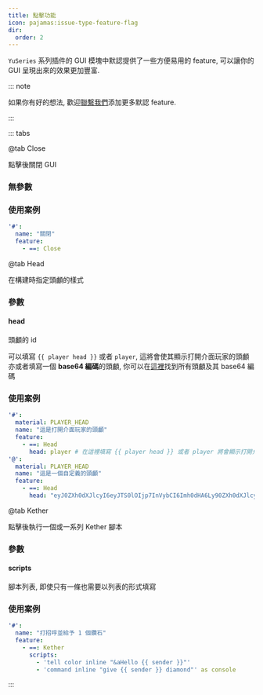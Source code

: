 ```yaml
---
title: 點擊功能
icon: pajamas:issue-type-feature-flag
dir:
  order: 2
---
```


`YuSeries` 系列插件的 GUI 模塊中默認提供了一些方便易用的 feature, 可以讓你的 GUI 呈現出來的效果更加豐富.  

::: note

如果你有好的想法, 歡迎[聯繫我們](https://discord.com/invite/SzPBHGttaR)添加更多默認 feature.

:::

::: tabs

@tab Close

點擊後關閉 GUI

### 無參數

### 使用案例
```yaml
'#':
  name: "關閉"
  feature:
    - ==: Close
```

@tab Head

在構建時指定頭顱的樣式

### 參數

#### head
頭顱的 id  

可以填寫 `{{ player head }}` 或者 `player`, 這將會使其顯示打開介面玩家的頭顱  
亦或者填寫一個 **base64 編碼**的頭顱, 你可以在[這裡](https://minecraft-heads.com/)找到所有頭顱及其 base64 編碼

### 使用案例
```yaml
'#':
  material: PLAYER_HEAD
  name: "這是打開介面玩家的頭顱"
  feature:
    - ==: Head
      head: player # 在這裡填寫 {{ player head }} 或者 player 將會顯示打開介面玩家的頭顱
'@':
  material: PLAYER_HEAD
  name: "這是一個自定義的頭顱"
  feature:
    - ==: Head
      head: "eyJ0ZXh0dXJlcyI6eyJTS0lOIjp7InVybCI6Imh0dHA6Ly90ZXh0dXJlcy5taW5lY3JhZnQubmV0L3RleHR1cmUvYzkxMjNlMmE0MjA0NmYxZjczOTA2ZTlhMGI2MjExNDE5MTRjNjIyMDE4NDg2YzY2MmIzY2VhMDk4ZDg3YjIyNyJ9fX0="
```

@tab Kether

點擊後執行一個或一系列 Kether 腳本

### 參數

#### scripts
腳本列表, 即使只有一條也需要以列表的形式填寫

### 使用案例
```yaml
'#':
  name: "打招呼並給予 1 個鑽石"
  feature:
    - ==: Kether
      scripts:
        - 'tell color inline "&aHello {{ sender }}"'
        - 'command inline "give {{ sender }} diamond"' as console
```

<!-- @tab Command

點擊後執行一個或一系列指令

使用案例:
```yaml
'#':
  name: "打招呼並給予 1 個鑽石"
  feature:
   - ==: Command
     commands:
       - "
``` -->

:::